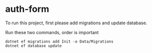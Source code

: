 # auth-form
To run this project, first please add migrations and update database.

Run these two commands, order is important
```
dotnet ef migrations add Init -o Data/Migrations
dotnet ef database update
```
